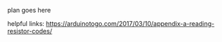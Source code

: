 plan goes here


helpful links:
https://arduinotogo.com/2017/03/10/appendix-a-reading-resistor-codes/
